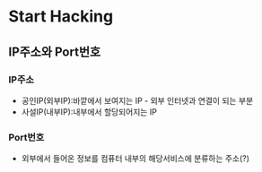 # Start Hacking

## IP주소와 Port번호
### IP주소
* 공인IP(외부IP):바깥에서 보여지는 IP - 외부 인터넷과 연결이 되는 부분
* 사설IP(내부IP):내부에서 할당되어지는 IP
### Port번호
* 외부에서 들어온 정보를 컴퓨터 내부의 해당서비스에 분류하는 주소(?)
